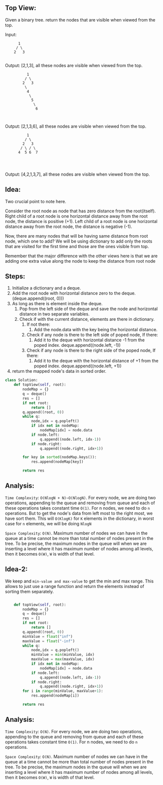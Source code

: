 ## Top View:

Given a binary tree. return the nodes that are visible when viewed from the top.

Input:

```plaintext
      1
     / \
    2   3


```

Output: [2,1,3], all these nodes are visible when viewed from the top.

```plaintext
          1
         / \
        2   3
         \
          4
           \
            5
             \
              6



```

Output: [2,1,3,6], all these nodes are visible when viewed from the top.

```plaintext
          1
         / \
        2   3
       / \ / \
      4  5 6  7




```

Output: [4,2,1,3,7], all these nodes are visible when viewed from the top.

## Idea:

Two crucial point to note here.

Consider the root node as node that has zero distance from the root(itself).
Right child of a root node is one horizontal distance away from the root node, the distance is positive (+1).
Left child of a root node is one horizontal distance away from the root node, the distance is negative (-1).

Now, there are many nodes that will be having same distance from root node, which one to add?
We will be using dictionary to add only the roots that are visited for the first time and those are the ones visible from top.

Remember that the major difference with the other views here is that we are adding one extra value along the node to keep the distance from root node

## Steps:

1. Initialize a dictionary and a deque.
2. Add the root node with horizontal distance zero to the deque. (deque.append((root, 0)))
3. As long as there is element inside the deque.
   1. Pop from the left side of the deque and save the node and horizontal distance in two separate variables.
   2. Check if with the current distance, elements are there in dictionary.
      1. If not there:
         1. Add the node.data with the key being the horizontal distance.
      2. Check if any node is there to the left side of poped node, If there:
         1. Add it to the deque with horizontal distance -1 from the poped index. deque.append((node.left, -1))
      3. Check if any node is there to the right side of the poped node, If there:
         1. Add it to the deque with the horizontal distance of +1 from the poped index. deque.append((node.left, +1))
4. return the mapped node's data in sorted order.

```py
class Solution:
    def topView(self, root):
        nodeMap = {}
        q = deque()
        res = []
        if not root:
            return []
        q.append((root, 0))
        while q:
            node,idx = q.popleft()
            if idx not in nodeMap:
                nodeMap[idx] = node.data
            if node.left:
                q.append((node.left, idx-1))
            if node.right:
                q.append((node.right, idx+1))

        for key in sorted(nodeMap.keys()):
            res.append(nodeMap[key])

        return res

```

##

## Analysis:

`Time Complexity`: `O(NlogN + N)~O(NlogN)`. For every node, we are doing two operations, appending to the queue and removing from queue and each of these operations takes constant time `O(1)`.
For n nodes, we need to do `n` operations. But to get the node's data from left most to the right most, we have sort them. This will `O(KlogK)` for `K` elements in the dictionary, in worst case
for `n` elements, we will be doing `NlogN`

`Space Complexity`: `O(N)`. Maximum number of nodes we can have in the queue at a time cannot be more than total number of nodes present in the tree.
To be precise, the maximum nodes in the queue will when we are inserting a level where it has maximum number of nodes among all levels, then it becomes `O(W)`, `W` is width of that level.

## Idea-2:

We keep and `min-value and max-value` to get the min and max range. This allows to just use a range function and return the elements instead of sorting them separately.

```py

    def topView(self, root):
        nodeMap = {}
        q = deque()
        res = []
        if not root:
            return []
        q.append((root, 0))
        minValue = float("inf")
        maxValue = float("-inf")
        while q:
            node,idx = q.popleft()
            minValue = min(minValue, idx)
            maxValue = max(maxValue, idx)
            if idx not in nodeMap:
                nodeMap[idx] = node.data
            if node.left:
                q.append((node.left, idx-1))
            if node.right:
                q.append((node.right, idx+1))
        for i in range(minValue, maxValue+1):
            res.append(nodeMap[i])

        return res
```

## Analysis:

`Time Complexity`: `O(N)`. For every node, we are doing two operations, appending to the queue and removing from queue and each of these operations takes constant time `O(1)`.
For n nodes, we need to do `n` operations.

`Space Complexity`: `O(N)`. Maximum number of nodes we can have in the queue at a time cannot be more than total number of nodes present in the tree.
To be precise, the maximum nodes in the queue will when we are inserting a level where it has maximum number of nodes among all levels, then it becomes `O(W)`, `W` is width of that level.

